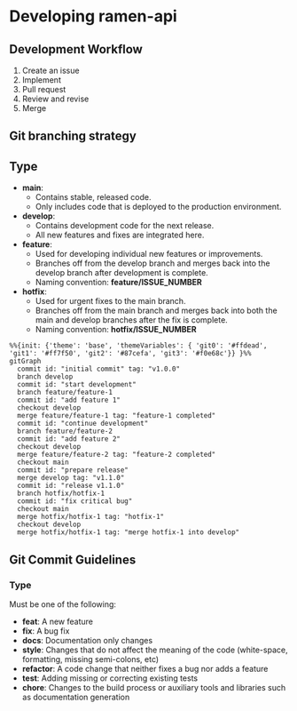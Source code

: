 # Developing ramen-api

## Development Workflow

1. Create an issue
2. Implement
3. Pull request
4. Review and revise
5. Merge

## Git branching strategy

## Type

- **main**:
  - Contains stable, released code.
  - Only includes code that is deployed to the production environment.
- **develop**:
  - Contains development code for the next release.
  - All new features and fixes are integrated here.
- **feature**:
  - Used for developing individual new features or improvements.
  - Branches off from the develop branch and merges back into the develop branch after development is complete.
  - Naming convention: **feature/ISSUE_NUMBER**
- **hotfix**:
  - Used for urgent fixes to the main branch.
  - Branches off from the main branch and merges back into both the main and develop branches after the fix is complete.
  - Naming convention: **hotfix/ISSUE_NUMBER**

```mermaid
%%{init: {'theme': 'base', 'themeVariables': { 'git0': '#ffdead', 'git1': '#ff7f50', 'git2': '#87cefa', 'git3': '#f0e68c'}} }%%
gitGraph
  commit id: "initial commit" tag: "v1.0.0"
  branch develop
  commit id: "start development"
  branch feature/feature-1
  commit id: "add feature 1"
  checkout develop
  merge feature/feature-1 tag: "feature-1 completed"
  commit id: "continue development"
  branch feature/feature-2
  commit id: "add feature 2"
  checkout develop
  merge feature/feature-2 tag: "feature-2 completed"
  checkout main
  commit id: "prepare release"
  merge develop tag: "v1.1.0"
  commit id: "release v1.1.0"
  branch hotfix/hotfix-1
  commit id: "fix critical bug"
  checkout main
  merge hotfix/hotfix-1 tag: "hotfix-1"
  checkout develop
  merge hotfix/hotfix-1 tag: "merge hotfix-1 into develop"
```

## Git Commit Guidelines

### Type

Must be one of the following:

- **feat**: A new feature
- **fix**: A bug fix
- **docs**: Documentation only changes
- **style**: Changes that do not affect the meaning of the code (white-space, formatting, missing semi-colons, etc)
- **refactor**: A code change that neither fixes a bug nor adds a feature
- **test**: Adding missing or correcting existing tests
- **chore**: Changes to the build process or auxiliary tools and libraries such as documentation generation
